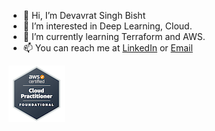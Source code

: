 - 👋 Hi, I’m Devavrat Singh Bisht
- 👀 I’m interested in Deep Learning, Cloud.
- 🌱 I’m currently learning Terraform and AWS.
- 📫 You can reach me at [LinkedIn](https://in.linkedin.com/in/devavrat-singh-bisht-560804198) or [Email](devavratsinghbisht@gmail.com)

![AWS CCP Badge](artifacts/badges/aws-certified-cloud-practitioner.png?raw=true "AWS CCP Badge")

<!---
DevavratSinghBisht/DevavratSinghBisht is a ✨ special ✨ repository because its `README.md` (this file) appears on your GitHub profile.
You can click the Preview link to take a look at your changes.
--->
